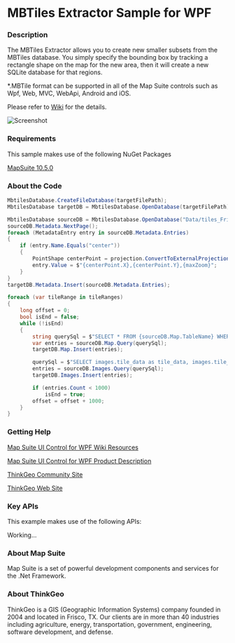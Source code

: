 # MBTiles Extractor Sample for WPF

### Description

The MBTiles Extractor allows you to create new smaller subsets from the MBTiles database. You simply specify the bounding box by tracking a rectangle shape on the map for the new area, then it will create a new SQLite database for that regions.

*.MBTile format can be supported in all of the Map Suite controls such as Wpf, Web, MVC, WebApi, Android and iOS.

Please refer to [Wiki](https://wiki.thinkgeo.com/wiki/map_suite_desktop_for_wpf) for the details.

![Screenshot](https://gitlab.com/thinkgeo/public/thinkgeo-desktop-maps/-/raw/support/v10/samples/wpf/MBTilesExtractorSample/Screenshot.gif)

### Requirements
This sample makes use of the following NuGet Packages

[MapSuite 10.5.0](https://www.nuget.org/packages?q=ThinkGeo)

### About the Code
```csharp
MbtilesDatabase.CreateFileDatabase(targetFilePath);
MbtilesDatabase targetDB = MbtilesDatabase.OpenDatabase(targetFilePath);

MbtilesDatabase sourceDB = MbtilesDatabase.OpenDatabase("Data/tiles_Frisco.mbtiles");
sourceDB.Metadata.NextPage();
foreach (MetadataEntry entry in sourceDB.Metadata.Entries)
{
    if (entry.Name.Equals("center"))
    {
        PointShape centerPoint = projection.ConvertToExternalProjection(bbox).GetCenterPoint();
        entry.Value = $"{centerPoint.X},{centerPoint.Y},{maxZoom}";
    }
}
targetDB.Metadata.Insert(sourceDB.Metadata.Entries);

foreach (var tileRange in tileRanges)
{
    long offset = 0;
    bool isEnd = false;
    while (!isEnd)
    {
        string querySql = $"SELECT * FROM {sourceDB.Map.TableName} WHERE " + ConvetToSqlString(tileRange) + $" LIMI {offset},{offset + 1000}";
        var entries = sourceDB.Map.Query(querySql);
        targetDB.Map.Insert(entries);

        querySql = $"SELECT images.tile_data as tile_data, images.tile_id as tile_id FROM{sourceDB.Images.TableName} WHERE images.tile_id IN ( SELECT {Map.TileIdColumnName} FROM{sourceDB.Map.TableName} WHERE " + ConvetToSqlString(tileRange) + ")";
        entries = sourceDB.Images.Query(querySql);
        targetDB.Images.Insert(entries);

        if (entries.Count < 1000)
            isEnd = true;
        offset = offset + 1000;
    }
}
```
### Getting Help

[Map Suite UI Control for WPF Wiki Resources](https://wiki.thinkgeo.com/wiki/map_suite_desktop_for_wpf)

[Map Suite UI Control for WPF Product Description](https://thinkgeo.com/gis-ui-desktop#platforms)

[ThinkGeo Community Site](http://community.thinkgeo.com/)

[ThinkGeo Web Site](http://www.thinkgeo.com)

### Key APIs
This example makes use of the following APIs:

Working...


### About Map Suite
Map Suite is a set of powerful development components and services for the .Net Framework.

### About ThinkGeo
ThinkGeo is a GIS (Geographic Information Systems) company founded in 2004 and located in Frisco, TX. Our clients are in more than 40 industries including agriculture, energy, transportation, government, engineering, software development, and defense.
